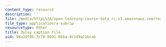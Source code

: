 ```yaml
---
content_type: resource
description: ''
file: /media/https%3A/open-learning-course-data-rc.s3.amazonaws.com/res-10-001-making-science-and-engineering-pictures-a-practical-guide-to-presenting-your-work-spring-2016/98a2df0b3c70069166ba9c1d9a216cab_-q1kuKDEcJM.srt
file_type: application/x-subrip
resourcetype: Other
title: 3play caption file
uid: 98a2df0b-3c70-0691-66ba-9c1d9a216cab
---
```

